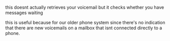 this doesnt actually retrieves your voicemail but it checks whether you have messages waiting

this is useful because for our older phone system since there's no indication that there are new voicemails on a mailbox that isnt connected directly to a phone.

